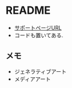 # README
- [サポートページURL](http://gihyo.jp/book/2019/978-4-297-10463-4/support)
- コードも置いてある.

## メモ
- ジェネラティブアート
- メディアアート
